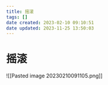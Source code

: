 ```yaml
---
title: 摇滚
tags: []
date created: 2023-02-10 09:10:51
date updated: 2023-11-25 13:50:03
---
```


# 摇滚

![[Pasted image 20230210091105.png]]
